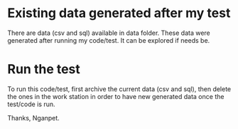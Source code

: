 # Existing data generated after my test

There are data (csv and sql) available in data folder. These data were generated after running my code/test.
It can be explored if needs be.

# Run the test

To run this code/test, first archive the current data (csv and sql), then delete the ones in the work station in order to have new generated data once the test/code is run.

Thanks,
Nganpet. 